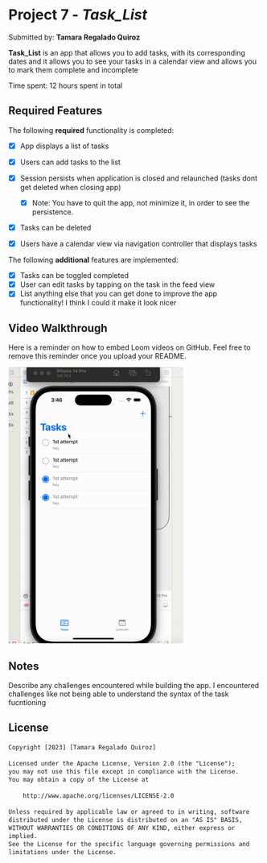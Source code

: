# Project 7 - *Task_List*

Submitted by: **Tamara Regalado Quiroz**

**Task_List** is an app that allows you to add tasks, with its corresponding dates and it allows you to see your tasks in a calendar view and allows you to mark them complete and incomplete

Time spent: 12 hours spent in total

## Required Features

The following **required** functionality is completed:

- [x] App displays a list of tasks
- [x] Users can add tasks to the list
- [x] Session persists when application is closed and relaunched (tasks dont get deleted when closing app) 
  - [x] Note: You have to quit the app, not minimize it, in order to see the persistence.
- [x] Tasks can be deleted
- [x] Users have a calendar view via navigation controller that displays tasks    


The following **additional** features are implemented:

- [x] Tasks can be toggled completed
- [x] User can edit tasks by tapping on the task in the feed view
- [x] List anything else that you can get done to improve the app functionality!
I think I could it make it look nicer

## Video Walkthrough

Here is a reminder on how to embed Loom videos on GitHub. Feel free to remove this reminder once you upload your README. 

<img src="./Kapture_Project7_.gif" title="Video Walkthrough" width='' alt="Video Walkthrough" />

## Notes

Describe any challenges encountered while building the app.
I encountered challenges like not being able to understand the syntax of the task fucntioning

## License

    Copyright [2023] [Tamara Regalado Quiroz]

    Licensed under the Apache License, Version 2.0 (the "License");
    you may not use this file except in compliance with the License.
    You may obtain a copy of the License at

        http://www.apache.org/licenses/LICENSE-2.0

    Unless required by applicable law or agreed to in writing, software
    distributed under the License is distributed on an "AS IS" BASIS,
    WITHOUT WARRANTIES OR CONDITIONS OF ANY KIND, either express or implied.
    See the License for the specific language governing permissions and
    limitations under the License.
